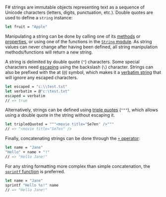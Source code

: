 F# strings are immutable objects representing text as a sequence of Unicode characters (letters, digits, punctuation, etc.). Double quotes are used to define a `string` instance:

```fsharp
let fruit = "Apple"
```

Manipulating a string can be done by calling one of its [methods][methods] or [properties][properties], or using one of the functions in the [`String` module][string-module]. As string values can never change after having been defined, all string manipulation methods/functions will return a new string.

A string is delimited by double quote (`"`) characters. Some special characters need [escaping][escaping] using the backslash (`\`) character. Strings can also be prefixed with the at (`@`) symbol, which makes it a [verbatim string][verbatim] that will ignore any escaped characters.

```fsharp
let escaped = "c:\\test.txt"
let verbatim = @"c:\test.txt"
escaped = verbatim
// => true
```

Alternatively, strings can be defined using [triple quotes][triple-quoted] (`"""`), which allows using a double quote in the string without escaping it.

```fsharp
let tripledQuoted = """<movie title="Se7en" />"""
// => "<movie title="Se7en" />
```

Finally, concatenating strings can be done through the [`+` operator][string_concatenation]:

```fsharp
let name = "Jane"
"Hello" + name + "!"
// => "Hello Jane!"
```

For any string formatting more complex than simple concatenation, the [`sprintf` function][string_concatenation] is preferred.

```fsharp
let name = "Jane"
sprintf "Hello %s!" name
// => "Hello Jane!"
```

[verbatim]: https://docs.microsoft.com/en-us/dotnet/fsharp/language-reference/strings#verbatim-strings
[triple-quoted]: https://docs.microsoft.com/en-us/dotnet/fsharp/language-reference/strings#triple-quoted-strings
[methods]: https://docs.microsoft.com/en-us/dotnet/api/system.string?view=netcore-3.1#methods
[properties]: https://docs.microsoft.com/en-us/dotnet/api/system.string?view=netcore-3.1#properties
[string-module]: https://msdn.microsoft.com/visualfsharpdocs/conceptual/core.string-module-%5bfsharp%5d
[escaping]: https://docs.microsoft.com/en-us/dotnet/fsharp/language-reference/strings#remarks
[string_concatenation]: https://exercism.github.io/v3/#/languages/fsharp/docs/string_concatenation
